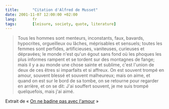 ```yaml
---
title:      "Citation d'Alfred de Musset"
date: 2001-11-07 12:00:00 +02:00
lang:       fr
tags:       [leisure, society, quote, literature]
---
```


> Tous les hommes sont menteurs, inconstants, faux, bavards, hypocrites, orgueilleux ou lâches, méprisables et sensuels; toutes les femmes sont perfides, artificieuses, vaniteuses, curieuses et dépravées; le monde n'est qu'un égout sans fond où les phoques les plus informes rampent et se tordent sur des montagnes de fange; mais il y a au monde une chose sainte et sublime, c'est l'union de deux de ces êtres si imparfaits et si affreux. On est souvent trompé en amour, souvent blessé et souvent malheureux; mais on aime, et quand on est sur le bord de sa tombe, on se retourne pour regarder en arrière, et on se dit: J'ai souffert souvent, je me suis trompé quelquefois, mais j'ai aimé.


Extrait de « [On ne badine pas avec l'amour](http://www.amazon.fr/exec/obidos/ASIN/2070386546/phpheaven-21) »
